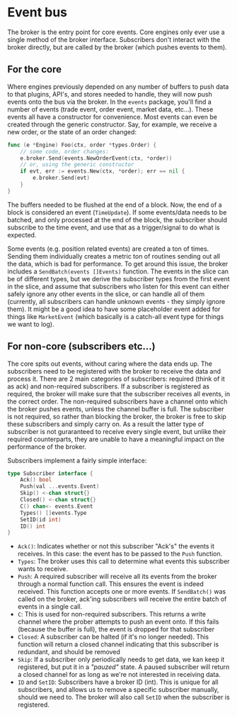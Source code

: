# Event bus

The broker is the entry point for core events. Core engines only ever use a single method of the broker interface. Subscribers don't interact with the broker directly, but are called by the broker (which pushes events to them).

## For the core

Where engines previously depended on any number of buffers to push data to that plugins, API's, and stores needed to handle, they will now push events onto the bus via the broker. In the `events` package, you'll find a number of events (trade event, order event, market data, etc...). These events all have a constructor for convenience. Most events can even be created through the generic constructor. Say, for example, we receive a new order, or the state of an order changed:

```go
func (e *Engine) Foo(ctx, order *types.Order) {
    // some code, order changes:
    e.broker.Send(events.NewOrderEvent(ctx, *order))
    // or, using the generic constructor
    if evt, err := events.New(ctx, *order); err == nil {
        e.broker.Send(evt)
    }
}
```

The buffers needed to be flushed at the end of a block. Now, the end of a block is considered an event (`TimeUpdate`). If some events/data needs to be batched, and only processed at the end of the block, the subscriber should subscribe to the time event, and use that as a trigger/signal to do what is expected.

Some events (e.g. position related events) are created a ton of times. Sending them individually creates a metric ton of routines sending out all the data, which is bad for performance. To get around this issue, the broker includes a `SendBatch(events []Events)` function. The events in the slice can be of different types, but we derive the subscriber types from the first event in the slice, and assume that subscribers who listen for this event can either safely ignore any other events in the slice, or can handle all of them (currently, all subscribers can handle unknown events - they simply ignore them).
It might be a good idea to have some placeholder event added for things like `MarketEvent` (which basically is a catch-all event type for things we want to log).

## For non-core (subscribers etc...)

The core spits out events, without caring where the data ends up. The subscribers need to be registered with the broker to receive the data and process it. There are 2 main categories of subscribers: required (think of it as ack) and non-required subscribers. If a subscriber is registered as required, the broker will make sure that the subscriber receives all events, in the correct order. The non-required subscribers have a channel onto which the broker pushes events, unless the channel buffer is full. The subscriber is not required, so rather than blocking the broker, the broker is free to skip these subscribers and simply carry on. As a result the latter type of subscriber is not guraranteed to receive every single event, but unlike their required counterparts, they are unable to have a meaningful impact on the performance of the broker.

Subscribers implement a fairly simple interface:

```go
type Subscriber interface {
    Ack() bool
	Push(val ...events.Event)
	Skip() <-chan struct{}
	Closed() <-chan struct{}
	C() chan<- events.Event
	Types() []events.Type
	SetID(id int)
	ID() int
}
```

* `Ack()`: Indicates whether or not this subscriber "Ack's" the events it receives. In this case: the event has to be passed to the `Push` function.
* `Types`: The broker uses this call to determine what events this subscriber wants to receive.
* `Push`: A required subscriber will receive all its events from the broker through a normal function call. This ensures the event is indeed received. This function accepts one or more events. If `SendBatch()` was called on the broker, ack'ing subscribers will receive the entire batch of events in a single call.
* `C`: This is used for non-required subscribers. This returns a write channel where the prober attempts to push an event onto. If this fails (because the buffer is full), the event is dropped for that subscriber
* `Closed`: A subscriber can be halted (if it's no longer needed). This function will return a closed channel indicating that this subscriber is redundant, and should be removed
* `Skip`: If a subscriber only periodically needs to get data, we kan keep it registered, but put it in a _"pauzed"_ state. A paused subscriber will return a closed channel for as long as we're not interested in receiving data.
* `ID` and `SetID`: Subscribers have a broker ID (int). This is unique for all subscribers, and allows us to remove a specific subscriber manually, should we need to. The broker will also call `SetID` when the subscriber is registered.
